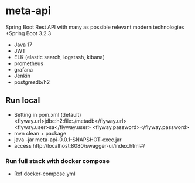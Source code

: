 # meta-api
Spring Boot Rest API with many as possible relevant modern technologies
  +Spring Boot 3.2.3
- Java 17
- JWT
- ELK (elastic search, logstash, kibana)
- prometheus
- grafana
- Jenkin
- postgresdb/h2

## Run local
- Setting in pom.xml (default)
<flyway.url>jdbc:h2:file:./metadb</flyway.url>
<flyway.user>sa</flyway.user>
<flyway.password></flyway.password> 
- mvn clean + package
- java -jar meta-api-0.0.1-SNAPSHOT-exec.jar
- access http://localhost:8080/swagger-ui/index.html#/

### Run full stack with docker compose
- Ref docker-compose.yml
